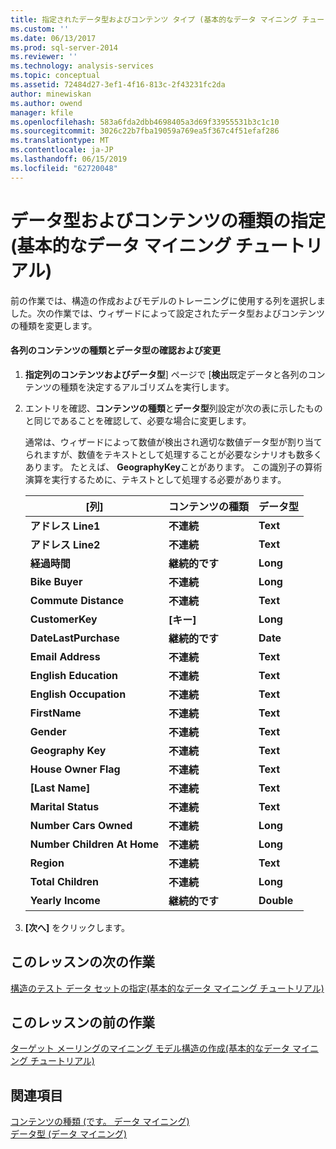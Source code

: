 ```yaml
---
title: 指定されたデータ型およびコンテンツ タイプ (基本的なデータ マイニング チュートリアル) |Microsoft Docs
ms.custom: ''
ms.date: 06/13/2017
ms.prod: sql-server-2014
ms.reviewer: ''
ms.technology: analysis-services
ms.topic: conceptual
ms.assetid: 72484d27-3ef1-4f16-813c-2f43231fc2da
author: minewiskan
ms.author: owend
manager: kfile
ms.openlocfilehash: 583a6fda2dbb4698405a3d69f33955531b3c1c10
ms.sourcegitcommit: 3026c22b7fba19059a769ea5f367c4f51efaf286
ms.translationtype: MT
ms.contentlocale: ja-JP
ms.lasthandoff: 06/15/2019
ms.locfileid: "62720048"
---
```

# <a name="specifying-the-data-type-and-content-type-basic-data-mining-tutorial"></a>データ型およびコンテンツの種類の指定 (基本的なデータ マイニング チュートリアル)
  前の作業では、構造の作成およびモデルのトレーニングに使用する列を選択しました。次の作業では、ウィザードによって設定されたデータ型およびコンテンツの種類を変更します。  
  
#### <a name="review-and-modify-content-type-and-data-type-for-each-column"></a>各列のコンテンツの種類とデータ型の確認および変更  
  
1.  **指定列のコンテンツおよびデータ型**] ページで [**検出**既定データと各列のコンテンツの種類を決定するアルゴリズムを実行します。  
  
2.  エントリを確認、**コンテンツの種類**と**データ型**列設定が次の表に示したものと同じであることを確認して、必要な場合に変更します。  
  
     通常は、ウィザードによって数値が検出され適切な数値データ型が割り当てられますが、数値をテキストとして処理することが必要なシナリオも数多くあります。 たとえば、 **GeographyKey**ことがあります。 この識別子の算術演算を実行するために、テキストとして処理する必要があります。  
  
    |[列]|コンテンツの種類|データ型|  
    |------------|------------------|---------------|  
    |**アドレス Line1**|**不連続**|**Text**|  
    |**アドレス Line2**|**不連続**|**Text**|  
    |**経過時間**|**継続的です**|**Long**|  
    |**Bike Buyer**|**不連続**|**Long**|  
    |**Commute Distance**|**不連続**|**Text**|  
    |**CustomerKey**|**[キー]**|**Long**|  
    |**DateLastPurchase**|**継続的です**|**Date**|  
    |**Email Address**|**不連続**|**Text**|  
    |**English Education**|**不連続**|**Text**|  
    |**English Occupation**|**不連続**|**Text**|  
    |**FirstName**|**不連続**|**Text**|  
    |**Gender**|**不連続**|**Text**|  
    |**Geography Key**|**不連続**|**Text**|  
    |**House Owner Flag**|**不連続**|**Text**|  
    |**[Last Name]**|**不連続**|**Text**|  
    |**Marital Status**|**不連続**|**Text**|  
    |**Number Cars Owned**|**不連続**|**Long**|  
    |**Number Children At Home**|**不連続**|**Long**|  
    |**Region**|**不連続**|**Text**|  
    |**Total Children**|**不連続**|**Long**|  
    |**Yearly Income**|**継続的です**|**Double**|  
  
3.  **[次へ]** をクリックします。  
  
## <a name="next-task-in-lesson"></a>このレッスンの次の作業  
 [構造のテスト データ セットの指定&#40;基本的なデータ マイニング チュートリアル&#41;](../../2014/tutorials/specifying-a-testing-data-set-for-the-structure-basic-data-mining-tutorial.md)  
  
## <a name="previous-task-in-lesson"></a>このレッスンの前の作業  
 [ターゲット メーリングのマイニング モデル構造の作成&#40;基本的なデータ マイニング チュートリアル&#41;](../../2014/tutorials/creating-a-targeted-mailing-mining-model-structure-basic-data-mining-tutorial.md)  
  
## <a name="see-also"></a>関連項目  
 [コンテンツの種類 &#40;です。 データ マイニング&#41;](../../2014/analysis-services/data-mining/content-types-data-mining.md)   
 [データ型 (データ マイニング)](../../2014/analysis-services/data-mining/data-types-data-mining.md)  
  
  
